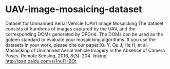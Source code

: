 # UAV-image-mosaicing-dataset
Dataset for Unmanned Aerial Vehicle (UAV) Image Mosaicking
The dataset  consists of hundreds of images captured by the UAV, and the corresponding DOMs generated by DPGrid. 
The DOMs can be used as the golden standard to evaluate your mosaicking algorithms. 
If you use the datasets in your work, please cite our paper:Xu Y, Ou J, He H, et al. Mosaicking of Unmanned Aerial Vehicle Imagery in the Absence of Camera Poses. Remote Sensing, 2016, 8(3): 204.
linking: http://pan.baidu.com/s/1nuFHBOt
